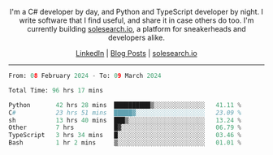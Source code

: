 <p align="center">I'm a C# developer by day, and Python and TypeScript developer by night. I write software that I find useful, and share it in case others do too. I'm currently building <a href="https://solesearch.io">solesearch.io</a>, a platform for sneakerheads and developers alike.</p>
<p align="center">
  <a href="https://www.linkedin.com/in/peter-rauscher">LinkedIn</a>
  |
  <a href="https://dev.to/peterrauscher">Blog Posts</a>
  |
  <a href="https://solesearch.io">solesearch.io</a>
</p>
<hr/>
<!--START_SECTION:waka-->

```python
From: 08 February 2024 - To: 09 March 2024

Total Time: 96 hrs 17 mins

Python       42 hrs 28 mins  ██████████▒░░░░░░░░░░░░░░   41.11 %
C#           23 hrs 51 mins  █████▓░░░░░░░░░░░░░░░░░░░   23.09 %
sh           13 hrs 40 mins  ███▒░░░░░░░░░░░░░░░░░░░░░   13.24 %
Other        7 hrs           █▓░░░░░░░░░░░░░░░░░░░░░░░   06.79 %
TypeScript   3 hrs 34 mins   █░░░░░░░░░░░░░░░░░░░░░░░░   03.46 %
Bash         1 hr 2 mins     ▒░░░░░░░░░░░░░░░░░░░░░░░░   01.01 %
```

<!--END_SECTION:waka-->
